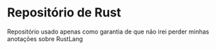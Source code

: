 # Repositório de Rust
Repositório usado apenas como garantia de que não irei perder minhas anotações sobre RustLang
